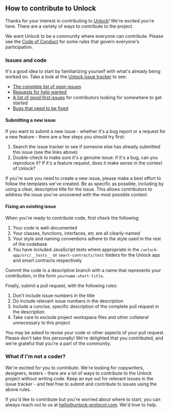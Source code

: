 ## How to contribute to Unlock

Thanks for your interest in contributing to [Unlock](https://unlock-protocol.com/)! We're excited you're here. There are a variety of ways to contribute to the project.

We want Unlock to be a community where everyone can contribute. Please see the [Code of Conduct](CODE_OF_CONDUCT.md) for some rules that govern everyone's participation. 

### Issues and code

It's a good idea to start by familiarizing yourself with what's already being worked on. Take a look at the [Unlock issue tracker](https://github.com/unlock-protocol/unlock/issues) to see:

* [The complete list of open issues](https://github.com/unlock-protocol/unlock/issues)
* [Requests for help wanted](https://github.com/unlock-protocol/unlock/issues?q=is%3Aissue+is%3Aopen+label%3A%22help+wanted%22)
* [A list of good first issues](https://github.com/unlock-protocol/unlock/issues?q=is%3Aissue+is%3Aopen+label%3A%22good+first+issue%22) for contributors looking for somewhere to get started
* [Bugs that need to be fixed](https://github.com/unlock-protocol/unlock/issues?q=is%3Aissue+is%3Aopen+label%3Abug)

#### Submitting a new issue

If you want to submit a new issue - whether it's a bug report or a request for a new feature - there are a few steps you should try first:

1. Search the issue tracker to see if someone else has already submitted this issue (see the links above)
2. Double-check to make sure it's a genuine issue: if it's a bug, can you reproduce it? If it's a feature request, does it make sense in the context of Unlock?

If you're sure you need to create a new issue, please make a best effort to follow the templates we've created. Be as specific as possible, including by using a clear, descriptive title for the issue. This allows contributors to address the issue you've uncovered with the most possible context.

#### Fixing an existing issue

When you're ready to contribute code, first check the following:

1. Your code is well-documented
2. Your classes, functions, interfaces, etc are all clearly-named
3. Your style and naming conventions adhere to the style used in the rest of the codebase
4. You have included JavaScript tests where appropriate in the `/unlock-app/src/__tests__` or `smart-contracts/test` folders for the Unlock app and smart contracts respectively

Commit the code in a descriptive branch with a name that represents your contribution, in the form `yourname-short-title`.

Finally, submit a pull request, with the following rules:

1. Don't include issue numbers in the title
2. Do include relevant issue numbers in the description
3. Include a concise, specific description of the complete pull request in the description
4. Take care to exclude project workspace files and other collateral unnecessary to this project 

You may be asked to revise your code or other aspects of your pull request. Please don't take this personally! We're delighted that you contributed, and we're grateful that you're a part of the community.

### What if I'm not a coder?

We're excited for you to contribute. We're looking for copywriters, designers, testers - there are a lot of ways to contribute to the Unlock project without writing code. Keep an eye out for relevant issues in the issue tracker - and feel free to submit and contribute to issues using the above rules.

If you'd like to contribute but you're worried about where to start, you can always reach out to us at [hello@unlock-protocol.com](mailto:hello@unlock-protocol.com). We'd love to help. 